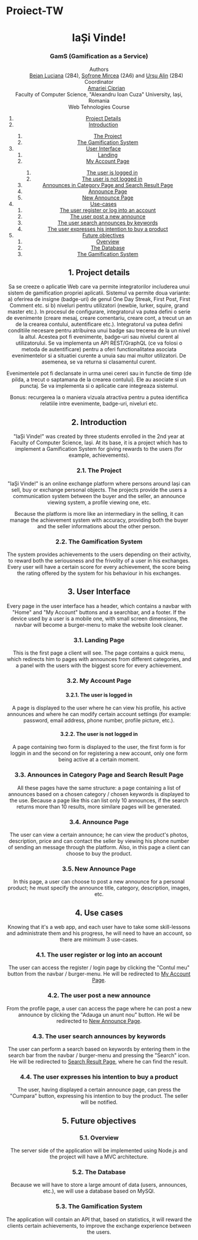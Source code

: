 # Proiect-TW
<!DOCTYPE html>
<html lang="en">
<head>
    <meta charset="UTF-8">
    <meta http-equiv="X-UA-Compatible" content="IE=edge">
    <meta name="viewport" content="width=device-width, initial-scale=1.0">
</head>
<body>
    <header>
        <h1>IaȘi Vinde!</h1>
        <h3>GamS (Gamification as a Service)</h3>
        <dl>
            <dt>Authors</dt>
            <dd><a href="https://github.com/BejanLuciana">Bejan Luciana</a> (2B4), <a href="https://github.com/MirceaSofrone">Sofrone Mircea</a> (2A6) and <a href="https://github.com/ursualin7890">Ursu Alin</a> (2B4)</dd>
            <dt>Coordinator</dt>
            <dd><a href="https://github.com/acip">Amariei Ciprian</a></dd>
            <dt>Faculty of Computer Science, "Alexandru Ioan Cuza" University, Iași, Romania</dt>
            <dt>Web Tehnologies Course</dt>
        </dl>
    <div role="contentinfo">
        <ol role="directory">
            <li><a href="#1-project-details">Project Details</a> </li>
            <li><a href="#2-introduction">Introduction</a> </li>
            <ol>
                <li><a href="#21-the-project">The Project</a></li>
                <li><a href="#22-the-gamification-system">The Gamification System</a></li>
            </ol>
            <li><a href="#3-user-interface">User Interface</a>
                <ol role="structure-directory">
                    <li><a href="#31-landing-page">Landing</a></li>
                    <li><a href="#32-my-account-page">My Account Page</a></li>
                    <ol>
                        <li><a href="#321-the-user-is-logged-in">The user is logged in</a></li>
                        <li><a href="#322-the-user-is-not-logged-in">The user is not logged in</a></li>
                    </ol>
                    <li><a href="#33-announces-in-category-page-and-search-result-page">Announces in Category Page and Search Result Page</a></li>
                    <li><a href="#34-announce-page">Announce Page</a></li>
                    <li><a href="#35-new-announce-page">New Announce Page</a></li>
                </ol>
            </li>
            <li><a href="#4-use-cases">Use-cases</a>
            <ol>
                <li><a href="#41-the-user-register-or-log-into-an-account">The user register or log into an account</a></li>
                <li><a href="#42-the-user-post-a-new-announce">The user post a new announce</a></li>
                <li><a href="#43-the-user-search-announces-by-keywords">The user search announces by keywords</a></li>
                <li><a href="#44-the-user-expresses-his-intention-to-buy-a-product">The user expresses his intention to buy a product</a></li>
            </ol>
            </li>
            <li><a href="#5-future-objectives">Future objectives</a>
            <ol>
                <li><a href="#51-overview">Overview</a></li> 
                <li><a href="#52-database">The Database</a></li> 
                <li><a href="#53-achievements">The Gamification System</a></li>
            </ol> </li>
        </ol>
    </div>
    <section id="project-details" role="doc-abstract">
        <h2>1. Project details</h2>
        <p>Sa se creeze o aplicatie Web care va permite integratorilor includerea unui sistem de gamification propriei aplicatii. Sistemul va permite doua variante: a) oferirea de insigne (badge-uri) de genul One Day Streak, First Post, First Comment etc. si b) niveluri pentru utilizatori (newbie, lurker, squire, grand master etc.). In procesul de configurare, integratorul va putea defini o serie de evenimente (creare mesaj, creare comentariu, creare cont, a trecut un an de la crearea contului, autentificare etc.). Integratorul va putea defini conditiile necesare pentru atribuirea unui badge sau trecerea de la un nivel la altul. Acestea pot fi evenimente, badge-uri sau nivelul curent al utilizatorului. Se va implementa un API REST/GraphQL (ce va folosi o metoda de autentificare) pentru a oferi functionalitatea asociata evenimentelor si a situatiei curente a unuia sau mai multor utilizatori. De asemenea, se va returna si clasamentul curent.</p>
        <p>Evenimentele pot fi declansate in urma unei cereri sau in functie de timp (de pilda, a trecut o saptamana de la crearea contului). Ele au asociate si un punctaj. Se va implementa si o aplicatie care integreaza sistemul.</p>
        <p>Bonus: recurgerea la o maniera vizuala atractiva pentru a putea identifica relatiile intre evenimente, badge-uri, niveluri etc.</p>
    </section>
    <section id="introduction" role="doc-introduction">
        <h2>2. Introduction</h2>
        <p>"IaȘi Vinde!" was created by three students enrolled in the 2nd year at Faculty of Computer Science, Iași. At its base, it is a project which has to implement a Gamification System for giving rewards to the users (for example, achievements).</p>
    </section>
    <section id="introduction__project" role="doc-introduction">
        <h3>2.1. The Project</h3>
        <p>"IaȘi Vinde!" is an online exchange platform where persons around Iași can sell, buy or exchange personal objects. The projects provide the users a communication system between the buyer and the seller, an announce viewing system, a profile viewing one, etc.</p>
        <p>Because the platform is more like an intermediary in the selling, it can manage the achievement system with accuracy, providing both the buyer and the seller informations about the other person.</p>
    </section>
    <section id="introduction__gamification" role="doc-introduction">
        <h3>2.2. The Gamification System</h3>
        <p>The system provides achievements to the users depending on their activity, to reward both the seriousness and the frivolity of a user in his exchanges. Every user will have a certain score for every achievement, the score being the rating offered by the system for his behaviour in his exchanges.</p>
    </section>
    <section id="structure" role="doc-structure">
        <h2>3. User Interface</h2>
        <p>Every page in the user interface has a header, which contains a navbar with "Home" and "My Account" buttons and a searchbar, and a footer. If the device used by a user is a mobile one, with small screen dimensions, the navbar will become a burger-menu to make the website look cleaner.</p>
    </section>
    <section id="structure__landing" role="doc-structure">
        <h3>3.1. Landing Page</h3>
        <p>This is the first page a client will see. The page contains a quick menu, which redirects him to pages with announces from different categories, and a panel with the users with the biggest score for every achievement.</p>
    </section>
    <section id="structure__myacc" role="doc-structure">
        <h3>3.2. My Account Page</h3>
    </section>
    <section id="structure__myacc_logged" role="doc-structure">
        <h4>3.2.1. The user is logged in</h4>
        <p>A page is displayed to the user where he can view his profile, his active announces and where he can modify certain account settings (for example: password, email address, phone number, profile picture, etc.).</p>
    </section>
    <section id="structure__myacc_notlogged" role="doc-structure">
        <h4>3.2.2. The user is not logged in</h4>
        <p>A page containing two form is displayed to the user, the first form is for loggin in and the second on for registering a new account, only one form being active at a certain moment.</p>
    </section>
    <section id="structure__announceslist" role="doc-structure">
        <h3>3.3. Announces in Category Page and Search Result Page</h3>
        <p>All these pages have the same structure: a page containing a list of announces based on a chosen category / chosen keywords is displayed to the use. Because a page like this can list only 10 announces, if the search returns more than 10 results, more similare pages will be generated.</p>
    </section>
    <section id="structure__announce" role="doc-structure">
        <h3>3.4. Announce Page</h3>
        <p>The user can view a certain announce; he can view the product's photos, description, price and can contact the seller by viewing his phone number of sending an message through the platform. Also, in this page a client can choose to buy the product.</p>
    </section>
    <section id="structure__newannounce" role="doc-structure">
        <h3>3.5. New Announce Page</h3>
        <p>In this page, a user can choose to post a new announce for a personal product; he must specify the announce title, category, description, images, etc.</p>
    </section>
    <section id="use-cases" role="doc-structure">
        <h2>4. Use cases</h2>
        <p>Knowing that it's a web app, and each user have to take some skill-lessons and administrate them and his progress, he will need to have an account, so there are minimum 3 use-cases.</p>
    </section>
    <section id="use-cases__account" role="doc-structure">
        <h3>4.1. The user register or log into an account</h3>
        <p>The user can access the register / login page by clicking the "Contul meu" button from the navbar / burger-menu. He will be redirected to <a href="structure__myacc">My Account Page</a>.</p>
    </section>
    <section id="use-cases__newannounce" role="doc-structure">
        <h3>4.2. The user post a new announce</h3>
        <p>From the profile page, a user can access the page where he can post a new announce by clicking the "Adauga un anunt nou" button. He wil be redirected to <a href="structure__newannounce">New Announce Page</a>.</p>
    </section>
    <section id="use-cases__searchannounces" role="doc-structure">
        <h3>4.3. The user search announces by keywords</h3>
        <p>The user can perform a search based on keywords by entering them in the search bar from the navbar / burger-menu and pressing the "Search" icon. He will be redirected to  <a href="structure__announceslist">Search Result Page</a>, where he can find the result.</p>
    </section>
    <section id="use-cases__buyproduct" role="doc-structure">
        <h3>4.4. The user expresses his intention to buy a product</h3>
        <p>The user, having displayed a certain announce page, can press the "Cumpara" button, expressing his intention to buy the product. The seller will be notified.</p>
    </section>
    <section id="objectives" role="doc-structure">
        <h2>5. Future objectives</h2>
    </section>
    <section id="objectives__overview" role="doc-structure">
        <h3>5.1. Overview</h3>
        <p>The server side of the application will be implemented using Node.js and the project will have a MVC architecture.</p>
    </section>
    <section id="objectives__db" role="doc-structure">
        <h3>5.2. The Database</h3>
        <p>Because we will have to store a large amount of data (users, announces, etc.), we will use a database based on MySQl.</p>
    </section>
    <section id="objectives__achievements" role="doc-structure">
        <h3>5.3. The Gamification System</h3>
        <p>The application will contain an API that, based on statistics, it will reward the clients certain achievements, to improve the exchange experience between the users. </p>
    </section>
    </header>
</body>
</html>

